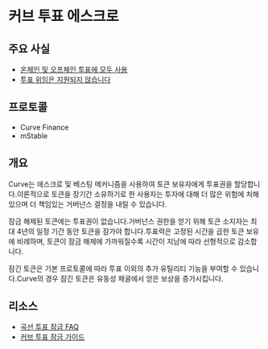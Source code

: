 # 커브 투표 에스크로

## 주요 사실

- [온체인 및 오프체인 투표에 모두 사용](../../governance-concept/On%20Chain%20vs.%20Off%20Chain%20Voting/readme.md)
- [투표 위임은 지원되지 않습니다](../../governance-concept/Vote%20Delegation/readme.md)

## 프로토콜

- Curve Finance
- mStable

## 개요

Curve는 에스크로 및 베스팅 메커니즘을 사용하여 토큰 보유자에게 투표권을 할당합니다.이론적으로 토큰을 장기간 소유하기로 한 사용자는 투자에 대해 더 많은 위험에 처해 있으며 더 책임있는 거버넌스 결정을 내릴 수 있습니다.

잠금 해제된 토큰에는 투표권이 없습니다.거버넌스 권한을 얻기 위해 토큰 소지자는 최대 4년의 일정 기간 동안 토큰을 잠가야 합니다.투표력은 고정된 시간을 곱한 토큰 보유에 비례하며, 토큰이 잠금 해제에 가까워질수록 시간이 지남에 따라 선형적으로 감소합니다.

잠긴 토큰은 기본 프로토콜에 따라 투표 이외의 추가 유틸리티 기능을 부여할 수 있습니다.Curve의 경우 잠긴 토큰은 유동성 채굴에서 얻은 보상을 증가시킵니다.

## 리소스

- [곡선 투표 잠금 FAQ](https://resources.curve.fi/faq/vote-locking-boost)
- [커브 투표 잠금 가이드](https://guides.curve.fi/voting-and-vote-locking-curve-dao/)
